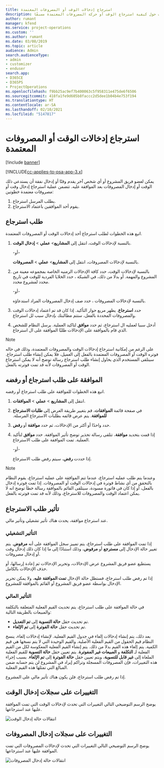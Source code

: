 ```yaml
---
title: استرجاع إدخالات الوقت أو المصروفات المعتمدة
description: يوفر هذا الموضوع معلومات حول كيفية استرجاع الوقت أو حركة المصروفات المعتمدة مسبقًا.
author: rumant
manager: kfend
ms.service: project-operations
ms.custom: ''
ms.author: rumant
ms.date: 03/08/2019
ms.topic: article
audience: Admin
search.audienceType:
- admin
- customizer
- enduser
search.app:
- D365CE
- D365PS
- ProjectOperations
ms.openlocfilehash: f9bb25ac9ef7b400063c5f958311e475de6f6506
ms.sourcegitcommit: 418fa1fe9d605b8faccc2d5dee1b04b4e753f194
ms.translationtype: HT
ms.contentlocale: ar-SA
ms.lasthandoff: 02/10/2021
ms.locfileid: "5147817"
---
```

# <a name="recall-approved-time-or-expense-entries"></a>استرجاع إدخالات الوقت أو المصروفات المعتمدة

[!include [banner](../includes/psa-now-project-operations.md)]

[!INCLUDE[cc-applies-to-psa-app-3.x](../includes/cc-applies-to-psa-app-3x.md)]

يمكن لعضو فريق المشروع أو أي شخص آخر يقدم وقتًا أو إدخال نفقة أن يستدعي ذلك الوقت أو إدخال المصروفات بعد الموافقة عليه. تتضمن عملية استرجاع إدخال وقت أو مصروفات معتمدة خطوتين:

1. يطلب المرسل استرجاع.
2. يقوم أحد الموافقين باعتماد الاسترجاع.

## <a name="request-a-recall"></a>طلب استرجاع

اتبع هذه الخطوات لطلب استرجاع أحد إدخالات الوقت أو المصروفات المعتمدة.

1. بالنسبة لإدخالات الوقت، انتقل إلى **المشاريع**\> **عملي** \> **إدخال الوقت**.

    -أو-

    بالنسبة لإدخالات المصروفات، انتقل إلى **المشاريع**\> **عملي** \> **المصروفات**.

2. بالنسبة لإدخالات الوقت، حدد كافة الإدخالات الزمنيه الخاصة بمجموعه معينة من المشروع والمهمة. أو بدلا من ذلك، في الشبكة ، حدد الخلايا الفردية للوقت في تاريخ محدد لمشروع محدد.

    -أو-

    بالنسبة لإدخالات المصروفات ، حدد صف إدخال المصروفات المراد استدعاؤه.

3. حدد **استرجاع**. يظهر مربع حوار التأكيد. إذا كان قد تم اعتماد إدخالات الوقت والمصروفات المحددة بالفعل، ستتم مطالبتك بإدخال سبب لل استرجاع.
4. أدخل سببا لعمليه ال استرجاع، ثم حدد **موافق** لتاكيد العملية. يرسل النظام للشخص الذي قام بالموافقة على الإدخالات طلبًا الموافقة على ال استرجاع.

> [!NOTE]
> على الرغم من إمكانية  استرجاع إدخالات الوقت والمصروفات المعتمدة، وذلك في حاله فوتره الوقت أو المصروفات المعتمدة بالفعل إلى العميل، فلا يمكن إنشاء طلب  استرجاع. سيتلقى المستخدم الذي يحاول إنشاء طلب  استرجاع رسالة توضح أنه لا يمكن استرجاع الوقت أو المصروفات لأنه قد تمت فوترته بالفعل.

## <a name="approve-or-reject-a-recall-request"></a>الموافقة على طلب استرجاع أو رفضه

اتبع هذه الخطوات للموافقة على طلب استرجاع أو رفضه.

1. انتقل إلى **المشاريع** \> **عملي** \> **الموافقات**.
2. في صفحة قائمة **الموافقات**، قم بتغيير طريقة العرض إلى **‏‫طلبات الاسترجاع للموافقة**. يتم عرض قائمه بطلبات الاسترجاع المرسلة.
3. حدد واحدًا أو أكثر من الإدخالات، ثم حدد **موافقة** أو **رفض**.
4. إذا قمت بتحديد **موافقة**، تتلقى رسالة تحذير توضح تأثير الموافقة. حدد **موافق** لتأكيد العملية. تمت الموافقة على طلب الاسترجاع.

    -أو-

    إذا حددت **رفض**، سيتم رفض طلب الاسترجاع.

> [!NOTE]
> وعندما يتم طلب عمليه استرجاع، عندما تتم الموافقة على عمليه استرجاع، يقوم النظام بالتحقق من أي نشاط فوترة في إدخالات الوقت أو المصروفات. إذا تمت فوترة إدخال بالفعل، أو إذا كان في فاتورة مسودة، سيتلقى القائم بالموافقة رسالة خطأ توضح انه لا يمكن اعتماد الوقت والمصروفات للاسترجاع، وذلك لأنه قد تمت فوترته بالفعل.

## <a name="impact-of-a-recall-request"></a>تأثير طلب الاسترجاع

عند استرجاع موافقة، يحدث هناك تأثير تشغيلي وتأثير مالي.

### <a name="operational-impact"></a>التأثير التشغيلي

إذا تمت الموافقة على طلب استرجاع، يتم تمييز سجل الموافقة على أنه **مرفوض**. يتم تغيير حالة الإدخال إلى **مسترجع** أو **مرفوض**، وذلك استنادًا إلى ما إذا كان ذلك إدخال وقت أو إدخال مصروفات.

يستطيع عضو فريق المشروع عرض الإدخالات، وتحرير الإدخالات ثم إعادة إرسالها، أو حذف الإدخالات بالكامل.

إذا تم رفض طلب استرجاع، فستظل حالة الإدخال **تمت الموافقة عليه**، ولا يمكن تحرير الإدخال بواسطة عضو فريق المشروع أو القائم بالموافقة للمشروع.

### <a name="financial-impact"></a>التأثير المالي

في حالة الموافقة على طلب استرجاع، يتم تحديث القيم الفعلية المتعلقة بالتكلفة والمبيعات بالطريقة التالية:

- تم تحديث حقل **حالة التسوية** إلى **تم التعديل**.
- تم تحديث حقل **حالة الفوترة** إلى **تم الإلغاء**.

بعد ذلك، يتم إنشاء إدخالات إلغاء في جدول القيم الفعلية. لإنشاء إدخالات إلغاء، ينسخ النظام قيم الحقول من القيم الفعلية الأصلية. والقيم الوحيدة التي لا يتم نسخها هي قيم الكمية. يتم إلغاء هذه القيم بدلا من ذلك. يتم إنشاء القيم الفعلية المعكوسة لكل من القيم الفعلية لـ **التكلفة** و **المبيعات غير المفوترة**. يتم تعيين حقل **حالة التسوية** للقيم الفعلية الملغاة إلى **غير قابل للتسوية**، ويتم تعيين حقل **حالة الفوترة** إلى **تم الإلغاء**. بسبب إجراء هذه التغييرات، فإن المصروفات المسجلة وتراكم إيراد في المشروع لن يتم حسابه ضمن المبالغ التي تمثلها هذه القيم الفعلية.

إذا تم رفض طلب استرجاع، فلن يكون هناك تأثير مالي على المشروع.

## <a name="changes-to-time-entry-records"></a>التغييرات على سجلات إدخال الوقت

يوضح الرسم التوضيحي التالي التغييرات التي تحدث لإدخالات الوقت التي تمت الموافقة عليها عند استرجاعها.

![انتقالات حالة إدخال الوقت](media/TimeEntryStateTransitions.png)

## <a name="changes-to-expense-entry-records"></a>التغييرات على سجلات إدخال المصروفات

يوضح الرسم التوضيحي التالي التغييرات التي تحدث لإدخالات المصروفات التي تمت الموافقة عليها عند استرجاعها.

![انتقالات حالة إدخال المصروفات](media/ExpenseEntryStateTransitions.png)
